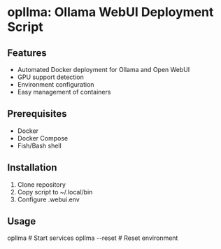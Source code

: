 # opllma: Ollama WebUI Deployment Script

## Features
- Automated Docker deployment for Ollama and Open WebUI
- GPU support detection
- Environment configuration
- Easy management of containers

## Prerequisites
- Docker
- Docker Compose
- Fish/Bash shell

## Installation
1. Clone repository
2. Copy script to ~/.local/bin
3. Configure .webui.env

## Usage

opllma # Start services
opllma --reset # Reset environment
